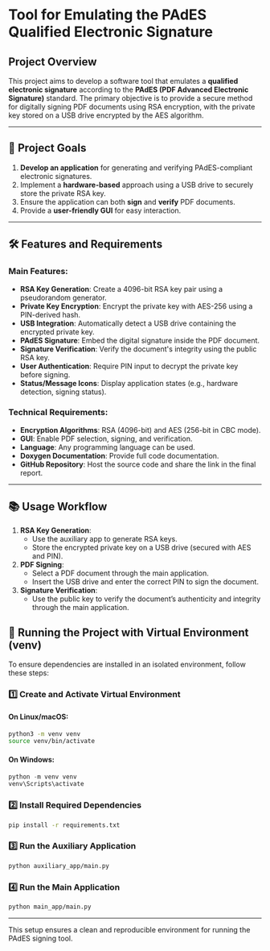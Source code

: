 # Tool for Emulating the PAdES Qualified Electronic Signature

## Project Overview

This project aims to develop a software tool that emulates a **qualified electronic signature** according to the **PAdES (PDF Advanced Electronic Signature)** standard. The primary objective is to provide a secure method for digitally signing PDF documents using RSA encryption, with the private key stored on a USB drive encrypted by the AES algorithm.

---

## 📌 Project Goals
1. **Develop an application** for generating and verifying PAdES-compliant electronic signatures.
2. Implement a **hardware-based** approach using a USB drive to securely store the private RSA key.
3. Ensure the application can both **sign** and **verify** PDF documents.
4. Provide a **user-friendly GUI** for easy interaction.

---

## 🛠️ Features and Requirements

### Main Features:
- **RSA Key Generation**: Create a 4096-bit RSA key pair using a pseudorandom generator.
- **Private Key Encryption**: Encrypt the private key with AES-256 using a PIN-derived hash.
- **USB Integration**: Automatically detect a USB drive containing the encrypted private key.
- **PAdES Signature**: Embed the digital signature inside the PDF document.
- **Signature Verification**: Verify the document's integrity using the public RSA key.
- **User Authentication**: Require PIN input to decrypt the private key before signing.
- **Status/Message Icons**: Display application states (e.g., hardware detection, signing status).

### Technical Requirements:
- **Encryption Algorithms**: RSA (4096-bit) and AES (256-bit in CBC mode).
- **GUI**: Enable PDF selection, signing, and verification.
- **Language**: Any programming language can be used.
- **Doxygen Documentation**: Provide full code documentation.
- **GitHub Repository**: Host the source code and share the link in the final report.

---

## 📚 Usage Workflow

1. **RSA Key Generation**:
   - Use the auxiliary app to generate RSA keys.
   - Store the encrypted private key on a USB drive (secured with AES and PIN).
2. **PDF Signing**:
   - Select a PDF document through the main application.
   - Insert the USB drive and enter the correct PIN to sign the document.
3. **Signature Verification**:
   - Use the public key to verify the document’s authenticity and integrity through the main application.

## 🚀 Running the Project with Virtual Environment (venv)

To ensure dependencies are installed in an isolated environment, follow these steps:

### 1️⃣ Create and Activate Virtual Environment  
#### On Linux/macOS:
```bash
python3 -m venv venv
source venv/bin/activate
```
#### On Windows:
```powershell
python -m venv venv
venv\Scripts\activate
```

### 2️⃣ Install Required Dependencies  
```bash
pip install -r requirements.txt
```

### 3️⃣ Run the Auxiliary Application  
```bash
python auxiliary_app/main.py
```
### 4️⃣ Run the Main Application  
```bash
python main_app/main.py
```
---

This setup ensures a clean and reproducible environment for running the PAdES signing tool.
